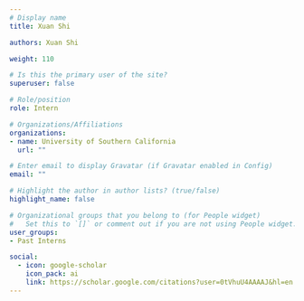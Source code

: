 ```yaml
---
# Display name
title: Xuan Shi

authors: Xuan Shi

weight: 110

# Is this the primary user of the site?
superuser: false

# Role/position
role: Intern

# Organizations/Affiliations
organizations:
- name: University of Southern California
  url: ""

# Enter email to display Gravatar (if Gravatar enabled in Config)
email: ""

# Highlight the author in author lists? (true/false)
highlight_name: false

# Organizational groups that you belong to (for People widget)
#   Set this to `[]` or comment out if you are not using People widget.
user_groups:
- Past Interns

social:
  - icon: google-scholar
    icon_pack: ai
    link: https://scholar.google.com/citations?user=0tVhuU4AAAAJ&hl=en
---
```

